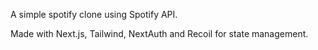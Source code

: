 A simple spotify clone using Spotify API. 

Made with Next.js, Tailwind, NextAuth and Recoil for state management. 
